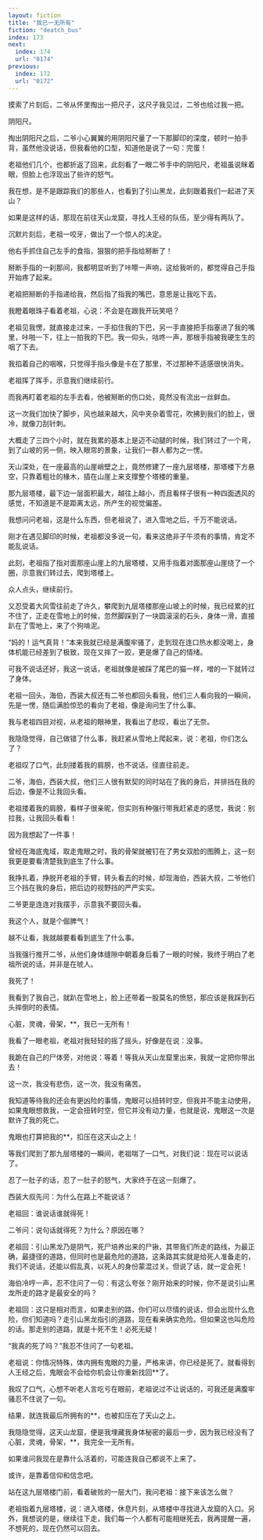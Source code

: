 ```yaml
---
layout: fiction
title: "我已一无所有"
fiction: "deatch_bus"
index: 173
next:
  index: 174
  url: "0174"
previous:
  index: 172
  url: "0172"
---
```

摸索了片刻后，二爷从怀里掏出一把尺子，这尺子我见过，二爷也给过我一把。

阴阳尺。

掏出阴阳尺之后，二爷小心翼翼的用阴阳尺量了一下那脚印的深度，顿时一拍手背，虽然他没说话，但我看他的口型，知道他是说了一句：完蛋！

老祖他们几个，也都折返了回来，此刻看了一眼二爷手中的阴阳尺，老祖虽说眯着眼，但脸上也浮现出了些许的怒气。

我在想，是不是跟踪我们的那些人，也看到了引山黑龙，此刻跟着我们一起进了天山？

如果是这样的话，那现在前往天山龙窟，寻找人王经的队伍，至少得有两队了。

沉默片刻后，老祖一咬牙，做出了一个惊人的决定。

他右手抓住自己左手的食指，狠狠的把手指给掰断了！

掰断手指的一刹那间，我都明显听到了咔嚓一声响，这给我听的，都觉得自己手指开始疼了起来。

老祖把掰断的手指递给我，然后指了指我的嘴巴，意思是让我吃下去。

我瞪着眼珠子看着老祖，心说：不会是在跟我开玩笑吧？

老祖见我愣，就直接走过来，一手掐住我的下巴，另一手直接把手指塞进了我的嘴里，咔啪一下，往上一拍我的下巴。我一仰头，咕咚一声，那根手指被我硬生生的咽了下去。

我掐着自己的咽喉，只觉得手指头像是卡在了那里，不过那种不适感很快消失。

老祖挥了挥手，示意我们继续前行。

而我再盯着老祖的左手去看，他被掰断的伤口处，竟然没有流出一丝鲜血。

这一次我们加快了脚步，风也越来越大，风中夹杂着雪花，吹拂到我们的脸上，很冷，就像刀刮针刺。

大概走了三四个小时，就在我累的基本上是迈不动腿的时候，我们转过了一个弯，到了山坡的另一侧，映入眼帘的景象，让我们一群人都为之一愣。

天山深处，在一座最高的山崖峭壁之上，竟然修建了一座九层塔楼，那塔楼下方悬空，只靠着粗壮的椽木，插在山崖上来支撑整个塔楼的重量。

那九层塔楼，最下边一层面积最大，越往上越小，而且看样子很有一种四面透风的感觉，不知道是不是距离太远，所产生的视觉偏差。

我想问问老祖，这是什么东西，但老祖说了，进入雪地之后，千万不能说话。

刚才在遇见脚印的时候，老祖都没多说一句，看来这绝非子午须有的事情，肯定不能乱说话。

此刻，老祖指了指对面那座山崖上的九层塔楼，又用手指着对面那座山崖绕了一个圈，示意我们转过去，爬到塔楼上。

众人点头，继续前行。

又忍受着大风雪往前走了许久，攀爬到九层塔楼那座山坡上的时候，我已经累的扛不住了，正走在雪地上的时候，忽然脚踩到了一块圆滚滚的石头，身体一滑，直接趴在了雪地上，来了个狗啃泥。

“妈的！运气真背！”本来我就已经是满腹牢骚了，走到现在连口热水都没喝上，身体机能已经差到了极致，现在又摔了一跤，更是爆了自己的情绪。

可我不说话还好，我这一说话，老祖就像是被踩了尾巴的猫一样，噌的一下就转过了身体。

老祖一回头，海伯，西装大叔还有二爷也都回头看我，他们三人看向我的一瞬间，先是一愣，随后满脸惊恐的看向了老祖，像是询问生了什么事。

我与老祖四目对视，从老祖的眼神里，我看出了悲叹，看出了无奈。

我隐隐觉得，自己做错了什么事，我赶紧从雪地上爬起来，说：老祖，你们怎么了？

老祖叹了口气，此刻搂着我的肩膀，也不说话，径直往前走。

二爷，海伯，西装大叔，他们三人很有默契的同时站在了我的身后，并排挡在我的后边，像是不让我回头看。

老祖搂着我的肩膀，看样子很亲昵，但实则有种强行带我赶紧走的感觉，我说：别拉我，让我回头看看！

因为我想起了一件事！

曾经在海底鬼域，取走鬼眼之时，我的骨架就被钉在了男女双脸的图腾上，这一刻我更是要看清楚我到底生了什么事。

我挣扎着，挣脱开老祖的手臂，转头看去的时候，却现海伯，西装大叔，二爷他们三个挡在我的身后，把后边的视野挡的严严实实。

二爷更是连连对我摆手，示意我不要回头看。

我这个人，就是个倔脾气！

越不让看，我就越要看看到底生了什么事。

当我强行推开二爷，从他们身体缝隙中朝着身后看了一眼的时候，我终于明白了老祖所说的话，并非是在唬人。

我死了！

我看到了我自己，就趴在雪地上，脸上还带着一股莫名的愤怒，那应该是我踩到石头摔倒时的表情。

心脏，灵魂，骨架，**，我已一无所有！

我看了一眼老祖，老祖对我轻轻的摇了摇头，好像是在说：没事。

我跪在自己的尸体旁，对他说：等着！等我从天山龙窟里出来，我就一定把你带出去！

这一次，我没有悲伤，这一次，我没有痛苦。

我知道等待我的还会有更凶险的事情，鬼眼可以扭转时空，但我并不能主动使用，如果鬼眼想救我，一定会扭转时空，但它并没有动力量，也就是说，鬼眼这一次是默许了我的死亡。

鬼眼也打算把我的**，扣压在这天山之上！

等我们爬到了那九层塔楼的一瞬间，老祖喘了一口气，对我们说：现在可以说话了。

忍了一肚子的话，忍了一肚子的怒气，大家终于在这一刻爆了。

西装大叔先问：为什么在路上不能说话？

老祖回：谁说话谁就得死！

二爷问：说句话就得死？为什么？原因在哪？

老祖回：引山黑龙乃是阴气，死尸培养出来的尸锹，其带我们所走的路线，为最正确，最捷径的道路，但同时也是最危险的道路，这条路其实就是给死人准备走的，我们不说话，还能以假乱真，以死人的身份蒙混过关。但说了话，就一定会死！

海伯冷哼一声，忍不住问了一句：有这么夸张？刚开始来的时候，你不是说引山黑龙所走的路才是最安全的吗？

老祖回：这只是相对而言，如果走别的路，你们可以尽情的说话，但会出现什么危险，你们知道吗？走引山黑龙指引的道路，现在看来确实危险。但如果这也叫危险的话。那走别的道路，就是十死不生！必死无疑！

“我真的死了吗？”我忍不住问了一句老祖。

老祖说：你情况特殊，体内拥有鬼眼的力量，严格来讲，你已经是死了。就看得到人王经之后，鬼眼会不会给你机会让你重新找回**了。

我叹了口气，心想不听老人言吃亏在眼前，老祖说过不让说话的，可我还是满腹牢骚忍不住说了一句。

结果，就连我最后所拥有的**，也被扣压在了天山之上。

我隐隐觉得，这天山龙窟，便是我埋藏我身体秘密的最后一步，因为我已经没有了心脏，灵魂，骨架，**，我完全一无所有。

如果谁问我现在是靠什么活着的，可能连我自己都说不上来了。

或许，是靠着信仰和信念吧。

站在这九层塔楼门前，看着破败的一层大门，我问老祖：接下来该怎么做？

老祖指着九层塔楼，说：进入塔楼，休息片刻，从塔楼中寻找进入龙窟的入口。另外，我想说的是，继续往下走，我们每一个人都有可能相继死去，我再提醒一遍，不想死的，现在仍然可以回去。